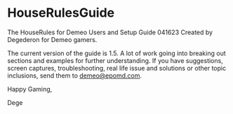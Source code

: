 # HouseRulesGuide
The HouseRules for Demeo Users and Setup Guide
041623 Created by Degederon for Demeo gamers.

The current version of the guide is 1.5. A lot of work going into breaking out
sections and examples for further understanding. If you have suggestions, screen captures, troubleshooting, real life issue and solutions or other topic inclusions, send them to demeo@epomd.com.

Happy Gaming,

Dege
